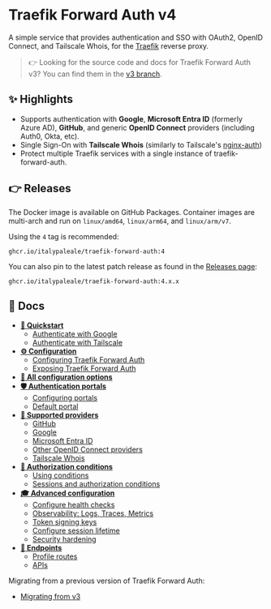 # Traefik Forward Auth v4

A simple service that provides authentication and SSO with OAuth2, OpenID Connect, and Tailscale Whois, for the [Traefik](https://github.com/traefik/traefik) reverse proxy.

> 👉 Looking for the source code and docs for Traefik Forward Auth v3? You can find them in the [v3 branch](https://github.com/ItalyPaleAle/traefik-forward-auth/tree/v3).

## ✨ Highlights

- Supports authentication with **Google**, **Microsoft Entra ID** (formerly Azure AD), **GitHub**, and generic **OpenID Connect** providers (including Auth0, Okta, etc).
- Single Sign-On with **Tailscale Whois** (similarly to Tailscale's [nginx-auth](https://github.com/tailscale/tailscale/tree/main/cmd/nginx-auth))
- Protect multiple Traefik services with a single instance of traefik-forward-auth.

## 👉 Releases

The Docker image is available on GitHub Packages. Container images are multi-arch and run on `linux/amd64`, `linux/arm64`, and `linux/arm/v7`.

Using the `4` tag is recommended:

```text
ghcr.io/italypaleale/traefik-forward-auth:4
```

You can also pin to the latest patch release as found in the [Releases page](https://github.com/ItalyPaleAle/traefik-forward-auth/releases):

```text
ghcr.io/italypaleale/traefik-forward-auth:4.x.x
```

## 📘 Docs

- [**🚀 Quickstart**](./docs/01-quickstart.md)
  - [Authenticate with Google](./docs/01-quickstart.md#authenticate-with-google)
  - [Authenticate with Tailscale](./docs/01-quickstart.md#authenticate-with-tailscale)
- [**⚙️ Configuration**](./docs/02-configuration.md)
  - [Configuring Traefik Forward Auth](./docs/02-configuration.md#configuring-traefik-forward-auth)
  - [Exposing Traefik Forward Auth](./docs/02-configuration.md#exposing-traefik-forward-auth)
- [**📖 All configuration options**](./docs/03-all-configuration-options.md)
- [**🛡️ Authentication portals**](./docs/04-authentication-portals.md)
  - [Configuring portals](./docs/04-authentication-portals.md#configuring-portals)
  - [Default portal](./docs/04-authentication-portals.md#default-portal)
- [**🔑 Supported providers**](./docs/05-supported-providers.md)
  - [GitHub](./docs/05-supported-providers.md#github)
  - [Google](./docs/05-supported-providers.md#google)
  - [Microsoft Entra ID](./docs/05-supported-providers.md#microsoft-entra-id)
  - [Other OpenID Connect providers](./docs/05-supported-providers.md#other-openid-connect-providers)
  - [Tailscale Whois](./docs/05-supported-providers.md#tailscale-whois)
- [**🔐 Authorization conditions**](./docs/06-authorization-conditions.md)
  - [Using conditions](./docs/06-authorization-conditions.md#using-conditions)
  - [Sessions and authorization conditions](./docs/06-authorization-conditions.md#sessions-and-authorization-conditions)
- [**🎓 Advanced configuration**](./docs/07-advanced-configuration.md)
  - [Configure health checks](./docs/07-advanced-configuration.md#configure-health-checks)
  - [Observability: Logs, Traces, Metrics](./docs/07-advanced-configuration.md#observability-logs-traces-metrics)
  - [Token signing keys](./docs/07-advanced-configuration.md#token-signing-keys)
  - [Configure session lifetime](./docs/07-advanced-configuration.md#configure-session-lifetime)
  - [Security hardening](./docs/07-advanced-configuration.md#security-hardening)
- [**📍 Endpoints**](./docs/08-endpoints.md)
  - [Profile routes](./docs/08-endpoints.md#profile-routes)
  - [APIs](./docs/08-endpoints.md#apis)

Migrating from a previous version of Traefik Forward Auth:

- [Migrating from v3](./docs/migrating-v3.md)
